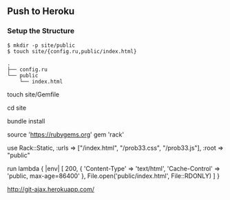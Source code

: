 ## Push to Heroku

### Setup the Structure

	$ mkdir -p site/public
	$ touch site/{config.ru,public/index.html}

	.
	├── config.ru
	└── public
	    └── index.html


touch site/Gemfile

cd site

bundle install

source 'https://rubygems.org'
gem 'rack'

use Rack::Static, 
  :urls => ["/index.html", "/prob33.css", "/prob33.js"],
  :root => "public"

run lambda { |env|
  [
    200, 
    {
      'Content-Type'  => 'text/html', 
      'Cache-Control' => 'public, max-age=86400' 
    },
    File.open('public/index.html', File::RDONLY)
  ]
}

http://git-ajax.herokuapp.com/